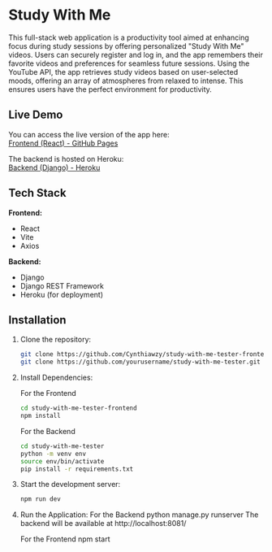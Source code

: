 # Study With Me

This full-stack web application is a productivity tool aimed at enhancing focus during study sessions by offering personalized "Study With Me" videos. Users can securely register and log in, and the app remembers their favorite videos and preferences for seamless future sessions. Using the YouTube API, the app retrieves study videos based on user-selected moods, offering an array of atmospheres from relaxed to intense. This ensures users have the perfect environment for productivity.

## Live Demo

You can access the live version of the app here:  
[Frontend (React) - GitHub Pages](https://Cynthiawzy.github.io/study-with-me-tester-frontend)

The backend is hosted on Heroku:  
[Backend (Django) - Heroku](https://study-with-me-tester-52875f580cdc.herokuapp.com)

## Tech Stack

**Frontend:**
- React
- Vite
- Axios

**Backend:**
- Django
- Django REST Framework
- Heroku (for deployment)

## Installation

1. Clone the repository:
   ```bash
   git clone https://github.com/Cynthiawzy/study-with-me-tester-frontend.git
   git clone https://github.com/yourusername/study-with-me-tester.git
   ```

2. Install Dependencies:
   
   For the Frontend
   ```bash
   cd study-with-me-tester-frontend
   npm install
   ```

   For the Backend
   ```bash
   cd study-with-me-tester
   python -m venv env
   source env/bin/activate  
   pip install -r requirements.txt
   ```

4. Start the development server:
   ```bash
   npm run dev
   ```

5. Run the Application:
   For the Backend
   python manage.py runserver
   The backend will be available at http://localhost:8081/

   For the Frontend
   npm start


